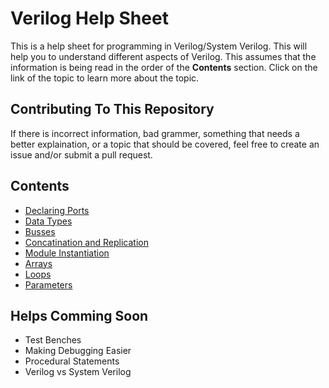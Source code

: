 # Verilog Help Sheet
This is a help sheet for programming in Verilog/System Verilog. This will help you to understand different aspects of Verilog. This assumes that the information is being read in the order of the **Contents** section. Click on the link of the topic to learn more about the topic.

## Contributing To This Repository
If there is incorrect information, bad grammer, something that needs a better explaination, or a topic that should be covered, feel free to create an issue and/or submit a pull request. 

## Contents
- [Declaring Ports](https://github.com/Amulek1416/verilog-help-sheet/blob/main/declaring_ports.md)
- [Data Types](https://github.com/Amulek1416/verilog-help-sheet/blob/main/data_types.md)
- [Busses](https://github.com/Amulek1416/verilog-help-sheet/blob/main/busses.md)
- [Concatination and Replication](https://github.com/Amulek1416/verilog-help-sheet/blob/main/concatination_and_replication.md)
- [Module Instantiation](https://github.com/Amulek1416/verilog-help-sheet/blob/main/module_instantiation.md)
- [Arrays](https://github.com/Amulek1416/verilog-help-sheet/blob/main/array_of_busses.md)
- [Loops](https://github.com/Amulek1416/verilog-help-sheet/blob/main/loops.md)
- [Parameters](https://github.com/Amulek1416/verilog-help-sheet/blob/main/parameters.md)

## Helps Comming Soon
- Test Benches
- Making Debugging Easier
- Procedural Statements
- Verilog vs System Verilog
